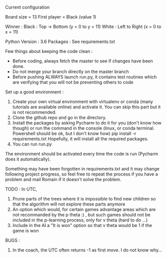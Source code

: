 Current configuration

Board size = 13
First player = Black (value 1)

Winner :
Black : Top -> Bottom (y = 0 to y = 11)
White : Left to Right (x = 0 to x = 11)

Python Version : 3.6
Packages : See requirements.txt

Few things about keeping the code clean :
- Before coding, always fetch the master to see if changes have been done.
- Do not merge your branch directly on the master branch
- Before pushing ALWAYS launch run.py, it contains test routines which are verifying that you will not be preventing
others to code

Set up a good environment :
1) Create your own virtual environment with virtualenv or conda (many tutorials are available online) and activate it.
You can skip this part but it is not recommended.
2) Clone the github repo and go in the directory.
3) Install the packages by asking Pycharm to do it for you (don't know how though) or run the command in the console
(linux, or conda terminal. Powershell should be ok, but I don't know how)
pip install -r requirements.txt
Hopefully, it will install all the required packages.
4) You can run run.py

The environment should be activated every time the code is run (Pycharm does it automatically).

Something may have been forgotten in requirements.txt and it may change following project progress, so feel free to
repeat the process if you have a problem and mail Romain if it doesn't solve the problem.

TODO :
In UTC,
1) Prune parts of the trees where it is impossible to find new children so that the algorithm will not explore these
parts anymore
2) An option which would, for certain games advantage areas which are not recommanded by the p theta :) , but such
games should not be included in the p-learning process, only for v theta (hard to do ...)
3) Include in the AI a "It is won" option so that v theta would be 1 if the game is won

BUGS :
1) In the coach, the UTC often returns -1 as first move. I do not know why...
